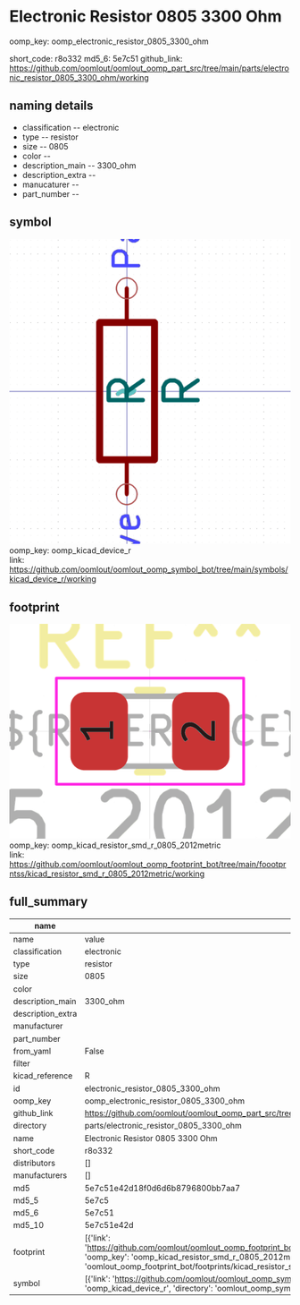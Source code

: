 # Electronic Resistor 0805 3300 Ohm
oomp_key: oomp_electronic_resistor_0805_3300_ohm 


short_code: r8o332
md5_6: 5e7c51
github_link: https://github.com/oomlout/oomlout_oomp_part_src/tree/main/parts/electronic_resistor_0805_3300_ohm/working
## naming details
* classification -- electronic
* type -- resistor
* size -- 0805
* color -- 
* description_main -- 3300_ohm
* description_extra -- 
* manucaturer -- 
* part_number -- 



## symbol

![](symbol/0/working/working_600.png)  
oomp_key: oomp_kicad_device_r  
link: https://github.com/oomlout/oomlout_oomp_symbol_bot/tree/main/symbols/kicad_device_r/working  

## footprint

![](footprint/0/working/working_600.png)  
oomp_key: oomp_kicad_resistor_smd_r_0805_2012metric  
link: https://github.com/oomlout/oomlout_oomp_footprint_bot/tree/main/foootprntss/kicad_resistor_smd_r_0805_2012metric/working  

## full_summary
| name | value | 
| --- | --- | 
| name | value | 
| classification | electronic | 
| type | resistor | 
| size | 0805 | 
| color |  | 
| description_main | 3300_ohm | 
| description_extra |  | 
| manufacturer |  | 
| part_number |  | 
| from_yaml | False | 
| filter |  | 
| kicad_reference | R | 
| id | electronic_resistor_0805_3300_ohm | 
| oomp_key | oomp_electronic_resistor_0805_3300_ohm | 
| github_link | https://github.com/oomlout/oomlout_oomp_part_src/tree/main/parts/electronic_resistor_0805_3300_ohm/working | 
| directory | parts/electronic_resistor_0805_3300_ohm | 
| name | Electronic Resistor 0805 3300 Ohm | 
| short_code | r8o332 | 
| distributors | [] | 
| manufacturers | [] | 
| md5 | 5e7c51e42d18f0d6d6b8796800bb7aa7 | 
| md5_5 | 5e7c5 | 
| md5_6 | 5e7c51 | 
| md5_10 | 5e7c51e42d | 
| footprint | [{'link': 'https://github.com/oomlout/oomlout_oomp_footprint_bot/tree/main/foootprntss/kicad_resistor_smd_r_0805_2012metric', 'oomp_key': 'oomp_kicad_resistor_smd_r_0805_2012metric', 'directory': 'oomlout_oomp_footprint_bot/footprints/kicad_resistor_smd_r_0805_2012metric//working/working.kicad_mod'}] | 
| symbol | [{'link': 'https://github.com/oomlout/oomlout_oomp_symbol_bot/tree/main/symbols/kicad_device_r', 'oomp_key': 'oomp_kicad_device_r', 'directory': 'oomlout_oomp_symbol_bot/symbols/kicad_device_r//working/working.kicad_sym'}] | 
